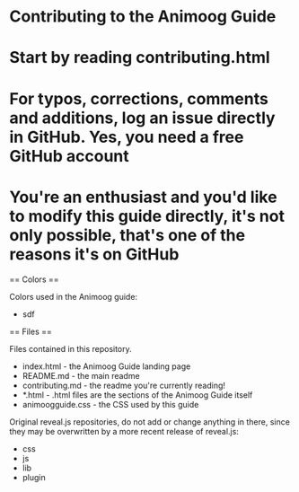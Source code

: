 Contributing to the Animoog Guide
============

# Start by reading contributing.html
# For typos, corrections, comments and additions, log an issue directly in GitHub. Yes, you need a free GitHub account
# You're an enthusiast and you'd like to modify this guide directly, it's not only possible, that's one of the reasons it's on GitHub


== Colors ==

Colors used in the Animoog guide:
* sdf


== Files ==

Files contained in this repository.

* index.html - the Animoog Guide landing page
* README.md - the main readme
* contributing.md - the readme you're currently reading!
* *.html - .html files are the sections of the Animoog Guide itself
* animoogguide.css - the CSS used by this guide

Original reveal.js repositories, do not add or change anything in there, since they may be overwritten by a more recent release of reveal.js:
* css
* js
* lib
* plugin